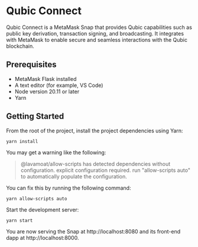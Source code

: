 # Qubic Connect

Qubic Connect is a MetaMask Snap that provides Qubic capabilities such as public key derivation, transaction signing, and broadcasting. It integrates with MetaMask to enable secure and seamless interactions with the Qubic blockchain.

## Prerequisites
- MetaMask Flask installed
- A text editor (for example, VS Code)
- Node version 20.11 or later
- Yarn

## Getting Started

From the root of the project, install the project dependencies using Yarn:

```shell
yarn install
```

You may get a warning like the following:

> @lavamoat/allow-scripts has detected dependencies without configuration. explicit configuration required.
run "allow-scripts auto" to automatically populate the configuration.

You can fix this by running the following command:

```shell
yarn allow-scripts auto
```

Start the development server:

```shell
yarn start
```

You are now serving the Snap at http://localhost:8080 and its front-end dapp at http://localhost:8000.
